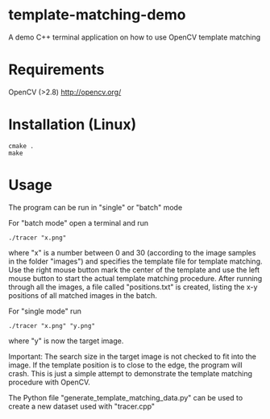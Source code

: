 # template-matching-demo
A demo C++ terminal application on how to use OpenCV template matching 

# Requirements
OpenCV (>2.8) http://opencv.org/

# Installation (Linux)
```
cmake .
make 
```

# Usage
The program can be run in "single" or "batch" mode

For "batch mode" open a terminal and run 

`./tracer "x.png"`

where "x" is a number between 0 and 30 (according to the image samples in the folder "images") and specifies the template file for template matching. Use the right mouse button mark the center of the template and use the left mouse button to start the actual template matching procedure. After running through all the images, a file called "positions.txt" is created, listing the x-y positions of all matched images in the batch.

For "single mode" run 

`./tracer "x.png" "y.png"`

where "y" is now the target image.

Important: The search size in the target image is not checked to fit into the image. If the template position is to close to the edge, the program will crash. This is just a simple attempt to demonstrate the template matching procedure with OpenCV. 

The Python file "generate_template_matching_data.py" can be used to create a new dataset used with "tracer.cpp"
